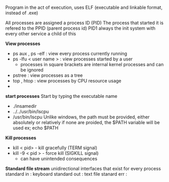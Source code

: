 Program in the act of execution, uses ELF (executable and linkable format, instead of .exe)

All processes are assigned a process ID (PID)
	The process that started it is refered to the PPID (parent process id)
	PID1 always the init system with every other service a child of this

**View processes**
- ps aux , ps -elf : view every process currently running
- ps -lfu < user name > : view processes started by a user
	- processes in square brackets are internal kernel processes and can be ignored
- pstree : view processes as a tree
- top , htop : view processes by CPU resource usage
- 

**start processes**
Start by typing the executable name
- ./insamedir
- ../../usr/bin/lscpu
- /usr/bin/lscpu
Unlike windows, the path must be provided, either absolutely or relatively
	if none are proided, the $PATH variable will be used
	ex; echo $PATH


**Kill processes**
- kill < pid> - kill gracefully (TERM signal)
- kill -9 < pid > - force kill (SIGKILL signal)
	- can have unintended consequences

**Standard file stream**
unidirectional interfaces that exist for every process
standard in : keyboard 
standard out : text file
stanard err : 